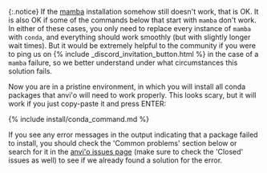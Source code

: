 {:.notice}
If the [mamba](https://github.com/mamba-org/mamba) installation somehow still doesn't work, that is OK. It is also OK if some of the commands below that start with `mamba` don't work. In either of these cases, you only need to replace every instance of `mamba` with `conda`, and everything should work smoothly (but with slightly longer wait times). But it would be extremely helpful to the community if you were to ping us on {% include _discord_invitation_button.html %} in the case of a `mamba` failure, so we better understand under what circumstances this solution fails.

Now you are in a pristine environment, in which you will install all conda packages that anvi'o will need to work properly. This looks scary, but it will work if you just copy-paste it and press ENTER:

{% include install/conda_command.md %}

If you see any error messages in the output indicating that a package failed to install, you should check the 'Common problems' section below or search for it in the [anvi'o issues page](https://github.com/merenlab/anvio/issues) (make sure to check the 'Closed' issues as well) to see if we already found a solution for the error.

